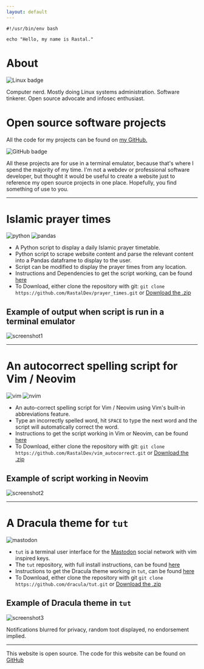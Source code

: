 ```yaml
---
layout: default
---
```


```shell
#!/usr/bin/env bash

echo "Hello, my name is Rastal."
```
# About

![Linux badge](https://img.shields.io/badge/Linux-FCC624?style=for-the-badge&logo=linux&logoColor=black) 

Computer nerd. Mostly doing Linux systems administration. Software tinkerer. Open source advocate and infosec enthusiast.

# Open source software projects

All the code for my projects can be found on [my GitHub.](https://github.com/rastaldev)

![GitHub badge](https://img.shields.io/badge/GitHub-100000?style=for-the-badge&logo=github&logoColor=white)

All these projects are for use in a terminal emulator, because that's where I spend the majority of my time. I'm not a webdev or professional software developer, but thought it would be useful to create a website just to reference my open source projects in one place. Hopefully, you find something of use to you.

---

# Islamic prayer times

![python](https://img.shields.io/badge/Python-FFD43B?style=for-the-badge&logo=python&logoColor=blue) ![pandas](https://img.shields.io/badge/Pandas-2C2D72?style=for-the-badge&logo=pandas&logoColor=white)

- A Python script to display a daily Islamic prayer timetable.
- Python script to scrape website content and parse the relevant content into a Pandas dataframe to display to the user.
- Script can be modified to display the prayer times from any location.
- Instructions and Dependencies to get the script working, can be found [here](https://github.com/RastalDev/prayer_times#necessary-python-libraries-which-must-be-installed-to-run-the-script)
- To Download, either clone the repository with git: 
`git clone https://github.com/RastalDev/prayer_times.git` or [Download the .zip](https://github.com/RastalDev/prayer_times/archive/master.zip) 

## Example of output when script is run in a terminal emulator

![screenshot1](/rastaldev.github.io/assets/images/screenshot1.png)

---

# An autocorrect spelling script for Vim / Neovim

![vim](https://img.shields.io/badge/VIM-%2311AB00.svg?&style=for-the-badge&logo=vim&logoColor=white) ![nvim](https://img.shields.io/badge/NeoVim-%2357A143.svg?&style=for-the-badge&logo=neovim&logoColor=white)

- An auto-correct spelling script for Vim / Neovim using Vim's built-in abbreviations feature.
- Type an incorrectly spelled word, hit `SPACE` to type the next word and the script will automatically correct the word.
- Instructions to get the script working in Vim or Neovim, can be found [here](https://github.com/RastalDev/vim_autocorrect#to-use-the-script)
- To Download, either clone the repository with git: `git clone https://github.com/RastalDev/vim_autocorrect.git` or [Download the .zip](https://github.com/RastalDev/vim_autocorrect/archive/master.zip)

## Example of script working in Neovim

![screenshot2](/rastaldev.github.io/assets/images/screenshot.gif)

---

# A Dracula theme for `tut`

![mastodon](https://joinmastodon.org/_next/static/media/wordmark-white-text.01e9f493.svg)

- `tut` is a terminal user interface for the [Mastodon](https://joinmastodon.org/) social network with vim inspired keys.
- The `tut` repository, with full install instructions, can be found [here](https://github.com/RasmusLindroth/tut)
- Instructions to get the Dracula theme working in `tut`, can be found [here](https://draculatheme.com/tut)
- To Download, either clone the repository with git `git clone https://github.com/dracula/tut.git` or [Download the .zip](https://github.com/dracula/tut/archive/master.zip)

## Example of Dracula theme in `tut`

![screenshot3](/rastaldev.github.io/assets/images/screenshot3.png)

Notifications blurred for privacy, random toot displayed, no endorsement implied.

---

This website is open source. The code for this website can be found on [GitHub](https://github.com/RastalDev/rastaldev.github.io)
